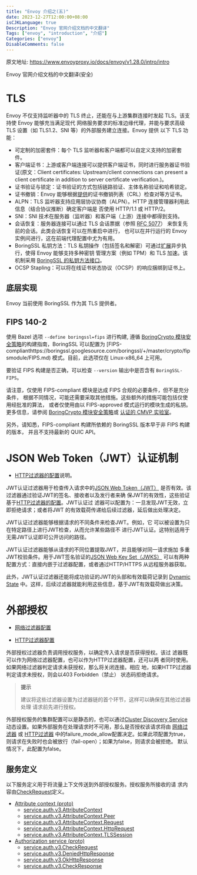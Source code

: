 ```yaml
---
title: "Envoy 介绍之(五)"
date: 2023-12-27T12:00:00+08:00
isCJKLanguage: true
Description: "Envoy 官网介绍文档的中文翻译"
Tags: ["envoy", "introduction", "介绍"]
Categories: ["envoy"]
DisableComments: false
---
```


原文地址: https://www.envoyproxy.io/docs/envoy/v1.28.0/intro/intro

Envoy 官网介绍文档的中文翻译(安全)
<!--more-->

# TLS

Envoy 不仅支持监听器中的 TLS 终止，还能在与上游集群连接时发起 TLS。该支持使 Envoy 能够充当满足现代
网络服务要求的标准边缘代理，并能与要求高级 TLS 设置（如 TLS1.2、SNI 等）的外部服务建立连接。Envoy 提供
以下 TLS 功能：
  
- 可定制的加密套件：每个 TLS 监听器和客户端都可以自定义支持的加密套件。
- 客户端证书：上游或客户端连接可以提供客户端证书，同时进行服务器证书验证(原文：Client certificates: Upstream/client connections can present a client certificate in addition to server certificate verification.)。
- 证书验证与锁定：证书验证的方式包括链路验证、主体名称验证和哈希锁定。
- 证书撤销：Envoy 能够根据[提供](https://www.envoyproxy.io/docs/envoy/v1.28.0/api-v3/extensions/transport_sockets/tls/v3/common.proto#envoy-v3-api-field-extensions-transport-sockets-tls-v3-certificatevalidationcontext-crl)的证书撤销列表（CRL）检查对等方证书。
- ALPN：TLS 监听器支持应用层协议协商（ALPN）。HTTP 连接管理器利用此信息（结合协议推断）确定客户端是
  否使用 HTTP/1.1 或 HTTP/2。
- SNI：SNI 技术在服务器（监听器）和客户端（上游）连接中都得到支持。
- 会话恢复：服务器连接可以通过 TLS 会话票据（参照 [RFC 5077](https://www.ietf.org/rfc/rfc5077.txt)）
  来恢复先前的会话。此类会话恢复可以在热重启中进行，
  也可以在并行运行的 Envoy 实例间进行，这在前端代理配置中尤为有用。
- BoringSSL 私钥方法：TLS 私钥操作（包括签名和解密）可通过[扩展](https://www.envoyproxy.io/docs/envoy/v1.28.0/api-v3/extensions/transport_sockets/tls/v3/common.proto#envoy-v3-api-msg-extensions-transport-sockets-tls-v3-privatekeyprovider)异步执行，使得 Envoy 能够支持多种密钥
  管理方案（例如 TPM）和 TLS 加速。该机制采用 [BoringSSL 的私钥方法接口](https://github.com/google/boringssl/blob/c0b4c72b6d4c6f4828a373ec454bd646390017d4/include/openssl/ssl.h#L1169)。
- OCSP Stapling：可以将在线证书状态协议（OCSP）的响应捆绑到证书上。

## 底层实现

Envoy 当前使用 BoringSSL 作为其 TLS 提供者。

## FIPS 140-2

使用 Bazel 选项 `--define boringssl=fips` 进行构建, 遵循 [BoringCrypto 模块安全策略](https://csrc.nist.gov/CSRC/media/projects/cryptographic-module-validation-program/documents/security-policies/140sp3678.pdf)的构建指南，BoringSSL 可以配置为 [FIPS-complianthttps://boringssl.googlesource.com/boringssl/+/master/crypto/fipsmodule/FIPS.md) 模式。目前，此选项仅在 Linux-x86_64 上可用。

要验证 FIPS 构建是否正确，可以检查 `--version` 输出中是否含有 `BoringSSL-FIPS`。

请注意，仅使用 FIPS-compliant 模块是达成 FIPS 合规的必要条件，但不是充分条件，
根据不同情况，可能还需要采取其他措施。这些额外的措施可能包括仅使用经批准的算法，
或者仅使用由以 FIPS-approved 模式运行的模块生成的私钥。更多信息，请参阅
 [BoringCrypto 模块安全策略](https://csrc.nist.gov/CSRC/media/projects/cryptographic-module-validation-program/documents/security-policies/140sp3678.pdf)或 [认证的 CMVP 实验室](https://csrc.nist.gov/projects/testing-laboratories)。

另外，请知悉，FIPS-compliant 构建所依赖的 BoringSSL 版本早于非 FIPS 构建的版本，
并且不支持最新的 QUIC API。

# JSON Web Token（JWT）认证机制

- [HTTP过滤器的配置](https://www.envoyproxy.io/docs/envoy/v1.28.0/configuration/http/http_filters/jwt_authn_filter#config-http-filters-jwt-authn)说明。

JWT认证过滤器用于检查传入请求中的[JSON Web Token（JWT）](https://tools.ietf.org/html/rfc7519)
是否有效。该过滤器通过验证JWT的签名、接收者以及发行者来确
保JWT的有效性，这些验证基于[HTTP过滤器的配置](https://www.envoyproxy.io/docs/envoy/v1.28.0/configuration/http/http_filters/jwt_authn_filter#config-http-filters-jwt-authn)。JWT认证过
滤器可以配置为：一旦发现JWT无效，立即拒绝请求；或者将JWT
的有效载荷传递给后续过滤器，延后做出处理决定。

JWT认证过滤器能够根据请求的不同条件来检查JWT。例如，它
可以被设置为只在特定路径上进行JWT检查，从而允许某些路径不
进行JWT认证。这特别适用于无需JWT认证即可公开访问的路径。

JWT认证过滤器能够从请求的不同位置提取JWT，并且能够对同一请求施加
多重JWT校验条件。用于JWT签名验证的[JSON Web Key Set（JWKS）](https://tools.ietf.org/html/rfc7517)
可以有两种配置方式：直接内嵌于过滤器配置，或者通过HTTP/HTTPS
从远程服务器获取。

此外，JWT认证过滤器还能将成功验证的JWT的头部和有效载荷记录到
[Dynamic State](https://www.envoyproxy.io/docs/envoy/v1.28.0/intro/arch_overview/advanced/data_sharing_between_filters#arch-overview-data-sharing-between-filters)
中。这样，后续过滤器就能利用这些信息，基于JWT有效载荷做出决策。

# 外部授权

- [网络过滤器配置](https://www.envoyproxy.io/docs/envoy/v1.28.0/configuration/listeners/network_filters/ext_authz_filter#config-network-filters-ext-authz)

- [HTTP过滤器配置](https://www.envoyproxy.io/docs/envoy/v1.28.0/configuration/http/http_filters/ext_authz_filter#config-http-filters-ext-authz)

外部授权过滤器负责调用授权服务，以确定传入请求是否获得授权。该过
滤器既可以作为网络过滤器配置，也可以作为HTTP过滤器配置，还可以两
者同时使用。如果网络过滤器判定请求未获授权，那么将关闭连接。相应
地，如果HTTP过滤器判定请求未授权，则会以403 Forbidden（禁止）
状态码拒绝请求。

> **提示**
>
> 建议将这些过滤器设置为过滤器链的首个环节，这样可以确保在其他过滤器处理
> 请求前先进行授权。

外部授权服务的集群配置可以是静态的，也可以通过[Cluster Discovery Service](https://www.envoyproxy.io/docs/envoy/v1.28.0/configuration/upstream/cluster_manager/cds#config-cluster-manager-cds)
动态设置。如果外部服务在处理请求时不可用，那么是否授权该请求将由
[网络过滤器](https://www.envoyproxy.io/docs/envoy/v1.28.0/api-v3/extensions/filters/network/ext_authz/v3/ext_authz.proto#envoy-v3-api-msg-extensions-filters-network-ext-authz-v3-extauthz)
或
[HTTP过滤器](https://www.envoyproxy.io/docs/envoy/v1.28.0/api-v3/extensions/filters/http/ext_authz/v3/ext_authz.proto#envoy-v3-api-msg-extensions-filters-http-ext-authz-v3-extauthz)
中的failure_mode_allow配置决定。如果此项配置为true，
则请求在失败时也会被放行（fail-open）；如果为false，则请求会被拒绝。
默认情况下，此配置为false。

## 服务定义

以下服务定义用于将流量上下文传送到外部授权服务。授权服务所接收的请
求内容由[CheckRequest](https://www.envoyproxy.io/docs/envoy/v1.28.0/api-v3/service/auth/v3/external_auth.proto#envoy-v3-api-msg-service-auth-v3-checkrequest)定义。


- [Attribute context (proto)](https://www.envoyproxy.io/docs/envoy/v1.28.0/api-v3/service/auth/v3/attribute_context.proto)
    - [service.auth.v3.AttributeContext](https://www.envoyproxy.io/docs/envoy/v1.28.0/api-v3/service/auth/v3/attribute_context.proto#service-auth-v3-attributecontext)
    - [service.auth.v3.AttributeContext.Peer](https://www.envoyproxy.io/docs/envoy/v1.28.0/api-v3/service/auth/v3/attribute_context.proto#service-auth-v3-attributecontext-peer)
    - [service.auth.v3.AttributeContext.Request](https://www.envoyproxy.io/docs/envoy/v1.28.0/api-v3/service/auth/v3/attribute_context.proto#service-auth-v3-attributecontext-request)
    - [service.auth.v3.AttributeContext.HttpRequest](https://www.envoyproxy.io/docs/envoy/v1.28.0/api-v3/service/auth/v3/attribute_context.proto#service-auth-v3-attributecontext-httprequest)
    - [service.auth.v3.AttributeContext.TLSSession](https://www.envoyproxy.io/docs/envoy/v1.28.0/api-v3/service/auth/v3/attribute_context.proto#service-auth-v3-attributecontext-tlssession)
- [Authorization service (proto)](https://www.envoyproxy.io/docs/envoy/v1.28.0/api-v3/service/auth/v3/external_auth.proto)
    - [service.auth.v3.CheckRequest](https://www.envoyproxy.io/docs/envoy/v1.28.0/api-v3/service/auth/v3/external_auth.proto#service-auth-v3-checkrequest)
    - [service.auth.v3.DeniedHttpResponse](https://www.envoyproxy.io/docs/envoy/v1.28.0/api-v3/service/auth/v3/external_auth.proto#service-auth-v3-deniedhttpresponse)
    - [service.auth.v3.OkHttpResponse](https://www.envoyproxy.io/docs/envoy/v1.28.0/api-v3/service/auth/v3/external_auth.proto#service-auth-v3-okhttpresponse)
    - [service.auth.v3.CheckResponse](https://www.envoyproxy.io/docs/envoy/v1.28.0/api-v3/service/auth/v3/external_auth.proto#service-auth-v3-checkresponse)
